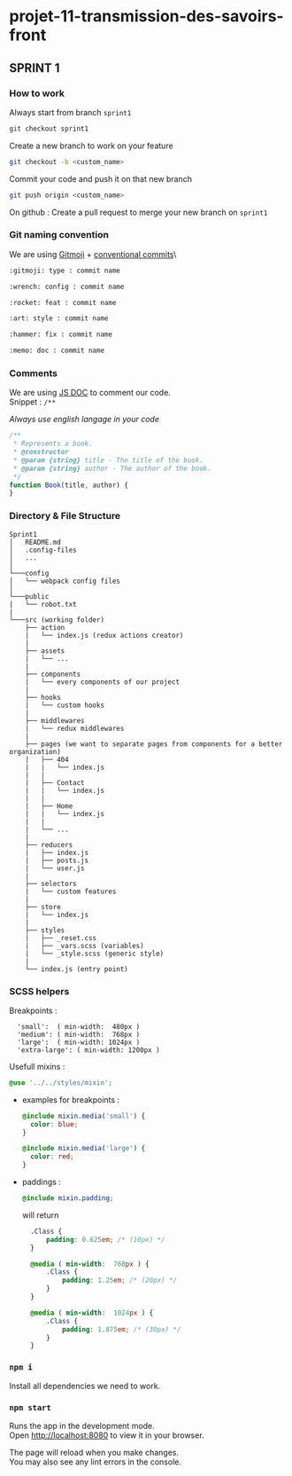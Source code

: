 # projet-11-transmission-des-savoirs-front

## SPRINT 1

### How to work

Always start from branch `sprint1`

```bash
git checkout sprint1
```

Create a new branch to work on your feature

```bash
git checkout -b <custom_name>
```

Commit your code and push it on that new branch

```bash
git push origin <custom_name>
```

On github : Create a pull request to merge your new branch on `sprint1`

### Git naming convention

We are using [Gitmoji](https://gitmoji.dev/) + [conventional commits](https://www.conventionalcommits.org/)\

```bash
:gitmoji: type : commit name
```

```bash
:wrench: config : commit name
```

```bash
:rocket: feat : commit name
```

```bash
:art: style : commit name
```

```bash
:hammer: fix : commit name
```

```bash
:memo: doc : commit name
```

### Comments

We are using [JS DOC](https://jsdoc.app/) to comment our code.\
Snippet : `/**`

_Always use english langage in your code_

```js
/**
 * Represents a book.
 * @constructor
 * @param {string} title - The title of the book.
 * @param {string} author - The author of the book.
 */
function Book(title, author) {
}
```

### Directory & File Structure

```
Sprint1
│   README.md
│   .config-files
│   ...
│
└───config
│   └── webpack config files 
│   
└───public
|   └── robot.txt
| 
└───src (working folder)
    ├── action
    |   └── index.js (redux actions creator)
    |
    ├── assets
    |   └── ...
    |
    ├── components
    |   └── every components of our project
    |
    ├── hooks
    |   └── custom hooks
    |
    ├── middlewares
    |   └── redux middlewares
    |
    ├── pages (we want to separate pages from components for a better organization)
    |   ├── 404
    |   |   └── index.js
    |   |
    |   ├── Contact
    |   |   └── index.js
    |   |
    |   ├── Home
    |   |   └── index.js
    |   |
    |   └── ...
    |
    ├── reducers
    |   ├── index.js
    |   ├── posts.js
    |   └── user.js
    |
    ├── selectors
    |   └── custom features
    |
    ├── store
    |   └── index.js
    |
    ├── styles
    |   ├── _reset.css
    |   ├── _vars.scss (variables)
    |   └── _style.scss (generic style)
    |
    └── index.js (entry point)
```

### SCSS helpers

Breakpoints :

```
  'small':  ( min-width:  480px )
  'medium': ( min-width:  768px )
  'large':  ( min-width: 1024px )
  'extra-large': ( min-width: 1200px )
```

Usefull mixins :

  ```scss
  @use '../../styles/mixin';
  ```

- examples for breakpoints :

  ```scss
  @include mixin.media('small') {
    color: blue;
  }

  @include mixin.media('large') {
    color: red;
  }
  ```

- paddings :
  
  ```scss
  @include mixin.padding;
  ```

  will return

  ```css
    .Class {
        padding: 0.625em; /* (10px) */
    }

    @media ( min-width:  768px ) { 
        .Class {
            padding: 1.25em; /* (20px) */
        }
    } 

    @media ( min-width:  1024px ) { 
        .Class {
            padding: 1.875em; /* (30px) */
        }
    } 
  ```
  
### `npm i`

Install all dependencies we need to work.

### `npm start`

Runs the app in the development mode.\
Open [http://localhost:8080](http://localhost:8080) to view it in your browser.

The page will reload when you make changes.\
You may also see any lint errors in the console.
